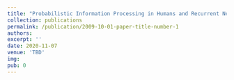 ```yaml
---
title: "Probabilistic Information Processing in Humans and Recurrent Neural Networks"
collection: publications
permalink: /publication/2009-10-01-paper-title-number-1
authors: 
excerpt: ''
date: 2020-11-07
venue: 'TBD'
img: 
pub: 0
---
```

